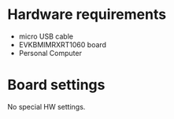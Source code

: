 Hardware requirements
=====================
- micro USB cable
- EVKBMIMRXRT1060 board
- Personal Computer

Board settings
==============
No special HW settings.
